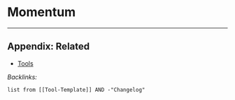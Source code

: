 # Momentum

---

## Appendix: Related

* [Tools](../../Tools.md)

*Backlinks:*

````dataview
list from [[Tool-Template]] AND -"Changelog"
````
